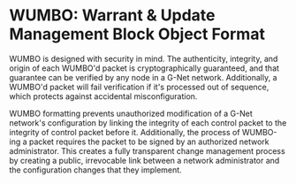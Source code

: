 # WUMBO: Warrant &amp; Update Management Block Object Format

WUMBO is designed with security in mind. The authenticity, integrity, and origin of each WUMBO'd packet is cryptographically guaranteed, and that guarantee can be verified by any node in a G-Net network. Additionally, a WUMBO'd packet will fail verification if it's processed out of sequence, which protects against accidental misconfiguration.

WUMBO formatting prevents unauthorized modification of a G-Net network's configuration by linking the integrity of each control packet to the integrity of control packet before it. Additionally, the process of WUMBO-ing a packet requires the packet to be signed by an authorized network administrator. This creates a fully transparent change management process by creating a public, irrevocable link between a network administrator and the configuration changes that they implement.